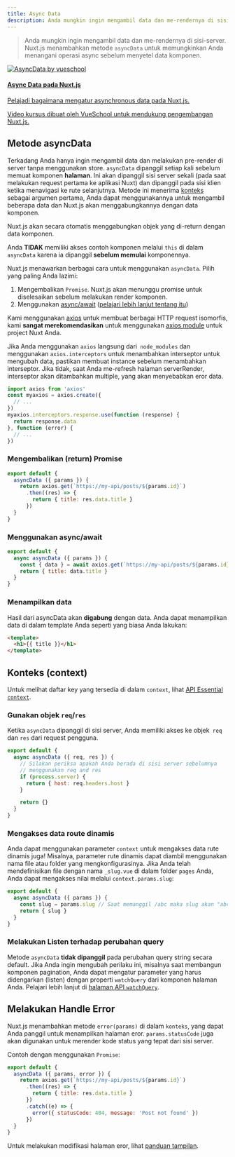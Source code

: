 ```yaml
---
title: Async Data
description: Anda mungkin ingin mengambil data dan me-rendernya di sisi-server. Nuxt.js menambahkan metode `asyncData` untuk memungkinkan Anda menangani operasi async sebelum menyetel data komponen.
---
```


> Anda mungkin ingin mengambil data dan me-rendernya di sisi-server. Nuxt.js menambahkan metode `asyncData` untuk memungkinkan Anda menangani operasi async sebelum menyetel data komponen.

<div>
  <a href="https://vueschool.io/courses/async-data-with-nuxtjs?friend=nuxt" target="_blank" class="Promote">
    <img src="/async-data-with-nuxtjs.png" srcset="/async-data-with-nuxtjs-2x.png 2x" alt="AsyncData by vueschool"/>
    <div class="Promote__Content">
      <h4 class="Promote__Content__Title">Async Data pada Nuxt.js</h4>
      <p class="Promote__Content__Description">Pelajadi bagaimana mengatur asynchronous data pada Nuxt.js.</p>
      <p class="Promote__Content__Signature">Video kursus dibuat oleh VueSchool untuk mendukung pengembangan Nuxt.js.</p>
    </div>
  </a>
</div>

## Metode asyncData

Terkadang Anda hanya ingin mengambil data dan melakukan pre-render di server tanpa menggunakan store. 
`asyncData` dipanggil setiap kali sebelum memuat komponen **halaman**.
Ini akan dipanggil sisi server sekali (pada saat melakukan request pertama ke aplikasi Nuxt) dan dipanggil pada sisi klien ketika menavigasi ke rute selanjutnya. 
Metode ini menerima [konteks](/api/context) sebagai argumen pertama, Anda dapat menggunakannya untuk mengambil beberapa data dan Nuxt.js akan menggabungkannya dengan data komponen.

Nuxt.js akan secara otomatis menggabungkan objek yang di-return dengan data komponen.

<div class="Alert Alert--orange">

Anda **TIDAK** memiliki akses contoh komponen melalui `this` di dalam `asyncData` karena ia dipanggil **sebelum memulai** komponennya.

</div>

Nuxt.js menawarkan berbagai cara untuk menggunakan `asyncData`. Pilih yang paling Anda lazimi:

1. Mengembalikan `Promise`. Nuxt.js akan menunggu promise untuk diselesaikan sebelum melakukan render komponen.
2. Menggunakan [async/await](https://javascript.info/async-await) ([pelajari lebih lanjut tentang itu](https://zeit.co/blog/async-and-await))

<div class="Alert Alert--grey">

Kami menggunakan [axios](https://github.com/mzabriskie/axios) untuk membuat berbagai HTTP request isomorfis, kami <strong>sangat merekomendasikan</strong> untuk menggunakan [axios module](https://axios.nuxtjs.org/) untuk project Nuxt Anda.

</div>

Jika Anda menggunakan `axios` langsung dari` node_modules` dan menggunakan `axios.interceptors` untuk menambahkan interseptor untuk mengubah data, pastikan membuat instance sebelum menambahkan interseptor. Jika tidak, saat Anda me-refresh halaman serverRender, interseptor akan ditambahkan multiple, yang akan menyebabkan eror data.

```js
import axios from 'axios'
const myaxios = axios.create({
  // ...
})
myaxios.interceptors.response.use(function (response) {
  return response.data
}, function (error) {
  // ...
})
```

### Mengembalikan (return) Promise

```js
export default {
  asyncData ({ params }) {
    return axios.get(`https://my-api/posts/${params.id}`)
      .then((res) => {
        return { title: res.data.title }
      })
  }
}
```

### Menggunakan async/await

```js
export default {
  async asyncData ({ params }) {
    const { data } = await axios.get(`https://my-api/posts/${params.id}`)
    return { title: data.title }
  }
}
```


### Menampilkan data

Hasil dari asyncData akan **digabung** dengan data.
Anda dapat menampilkan data di dalam template Anda seperti yang biasa Anda lakukan:

```html
<template>
  <h1>{{ title }}</h1>
</template>
```

## Konteks (context)

Untuk melihat daftar key yang tersedia di dalam `context`, lihat [API Essential `context`](/api/context).

### Gunakan objek `req`/`res`

Ketika `asyncData` dipanggil di sisi server, Anda memiliki akses ke objek` req` dan `res` dari request pengguna.

```js
export default {
  async asyncData ({ req, res }) {
    // Silakan periksa apakah Anda berada di sisi server sebelumnya
    // menggunakan req and res
    if (process.server) {
      return { host: req.headers.host }
    }

    return {}
  }
}
```

### Mengakses data route dinamis

Anda dapat menggunakan parameter `context` untuk mengakses data rute dinamis juga!
Misalnya, parameter rute dinamis dapat diambil menggunakan nama file atau folder yang mengkonfigurasinya.
Jika Anda telah mendefinisikan file dengan nama `_slug.vue` di dalam folder `pages` Anda, Anda dapat mengakses nilai melalui `context.params.slug`:

```js
export default {
  async asyncData ({ params }) {
    const slug = params.slug // Saat memanggil /abc maka slug akan "abc"
    return { slug }
  }
}
```


### Melakukan Listen terhadap perubahan query

Metode `asyncData` **tidak dipanggil** pada perubahan query string secara default.
Jika Anda ingin mengubah perilaku ini, misalnya saat membangun komponen pagination,
Anda dapat mengatur parameter yang harus didengarkan (listen) dengan properti `watchQuery` dari komponen halaman Anda.
Pelajari lebih lanjut di [halaman API `watchQuery`](/api/pages-watchquery).

## Melakukan Handle Error

Nuxt.js menambahkan metode `error(params)` di dalam `konteks`, yang dapat Anda panggil untuk menampilkan halaman eror. `params.statusCode` juga akan digunakan untuk merender kode status yang tepat dari sisi server.

Contoh dengan menggunakan `Promise`:

```js
export default {
  asyncData ({ params, error }) {
    return axios.get(`https://my-api/posts/${params.id}`)
      .then((res) => {
        return { title: res.data.title }
      })
      .catch((e) => {
        error({ statusCode: 404, message: 'Post not found' })
      })
  }
}
```


Untuk melakukan modifikasi halaman eror, lihat [panduan tampilan](/guide/views#layouts).
